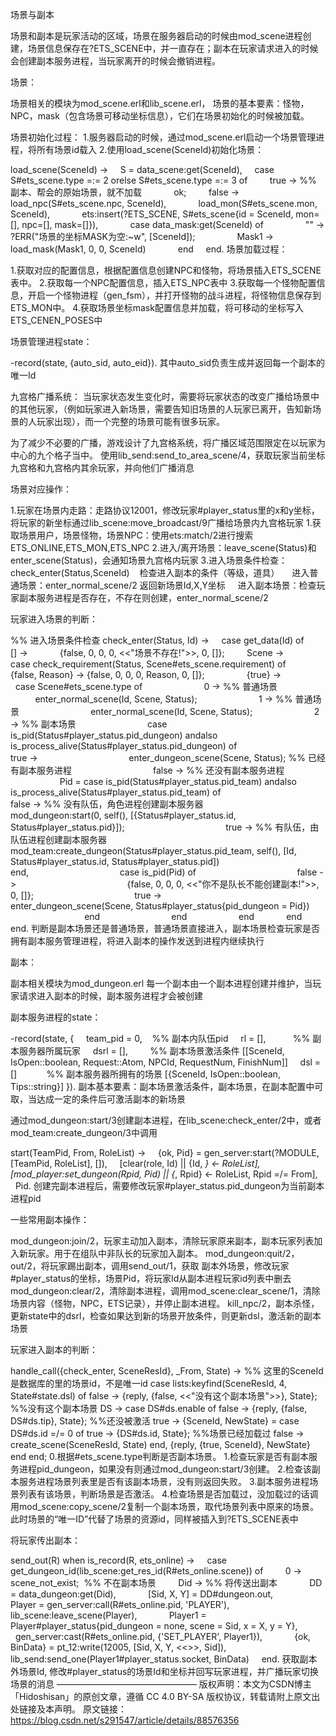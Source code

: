 场景与副本

场景和副本是玩家活动的区域，场景在服务器启动的时候由mod_scene进程创建，场景信息保存在?ETS_SCENE中，并一直存在；副本在玩家请求进入的时候会创建副本服务进程，当玩家离开的时候会撤销进程。

场景：

场景相关的模块为mod_scene.erl和lib_scene.erl，
场景的基本要素：怪物，NPC，mask（包含场景可移动坐标信息），它们在场景初始化的时候被加载。

场景初始化过程：
1.服务器启动的时候，通过mod_scene.erl启动一个场景管理进程，将所有场景id载入
2.使用load_scene(SceneId)初始化场景：

load_scene(SceneId) ->
    S = data_scene:get(SceneId),
    case S#ets_scene.type =:= 2 orelse S#ets_scene.type =:= 3 of
        true -> %% 副本、帮会的原始场景，就不加载
            ok;
        false ->
            load_npc(S#ets_scene.npc, SceneId),
            load_mon(S#ets_scene.mon, SceneId),
            ets:insert(?ETS_SCENE, S#ets_scene{id = SceneId, mon=[], npc=[], mask=[]}),
            case data_mask:get(SceneId) of
                "" -> ?ERR("场景的坐标MASK为空:~w", [SceneId]);
                Mask1 -> load_mask(Mask1, 0, 0, SceneId)
            end
    end.
场景加载过程：

1.获取对应的配置信息，根据配置信息创建NPC和怪物，将场景插入ETS_SCENE表中。
2.获取每一个NPC配置信息，插入ETS_NPC表中
3.获取每一个怪物配置信息，开启一个怪物进程（gen_fsm），并打开怪物的战斗进程，将怪物信息保存到ETS_MON中。
4.获取场景坐标mask配置信息并加载，将可移动的坐标写入ETS_CENEN_POSES中

场景管理进程state：

-record(state, {auto_sid, auto_eid}).
其中auto_sid负责生成并返回每一个副本的唯一Id

九宫格广播系统：
当玩家状态发生变化时，需要将玩家状态的改变广播给场景中的其他玩家，（例如玩家进入新场景，需要告知旧场景的人玩家已离开，告知新场景的人玩家出现），而一个完整的场景可能有很多玩家。

为了减少不必要的广播，游戏设计了九宫格系统，将广播区域范围限定在以玩家为中心的九个格子当中。
使用lib_send:send_to_area_scene/4，获取玩家当前坐标九宫格和九宫格内其余玩家，并向他们广播消息

场景对应操作：

1.玩家在场景内走路：走路协议12001，修改玩家#player_status里的x和y坐标，将玩家的新坐标通过lib_scene:move_broadcast/9广播给场景内九宫格玩家
1.获取场景用户，场景怪物，场景NPC：使用ets:match/2进行搜索ETS_ONLINE,ETS_MON,ETS_NPC
2.进入/离开场景：leave_scene(Status)和enter_scene(Status)，会通知场景九宫格内玩家
3.进入场景条件检查：check_enter(Status,SceneId)    检查进入副本的条件（等级，道具）
    进入普通场景：enter_normal_scene/2 返回新场景Id,X,Y坐标
    进入副本场景：检查玩家副本服务进程是否存在，不存在则创建，enter_normal_scene/2

玩家进入场景的判断：

%% 进入场景条件检查
check_enter(Status, Id) ->
    case get_data(Id) of
        [] ->
            {false, 0, 0, 0, <<"场景不存在!">>, 0, []};
        Scene ->
            case check_requirement(Status, Scene#ets_scene.requirement) of
                {false, Reason} -> {false, 0, 0, 0, Reason, 0, []};
                {true} ->
                    case Scene#ets_scene.type of
                        0 -> %% 普通场景
                            enter_normal_scene(Id, Scene, Status);
                        1 -> %% 普通场景
                            enter_normal_scene(Id, Scene, Status);
                        2 -> %% 副本场景
                            case is_pid(Status#player_status.pid_dungeon) andalso is_process_alive(Status#player_status.pid_dungeon) of
                                true ->
                                    enter_dungeon_scene(Scene, Status); %% 已经有副本服务进程
                                false -> %% 还没有副本服务进程
                                    Pid = case is_pid(Status#player_status.pid_team) andalso is_process_alive(Status#player_status.pid_team) of
                                        false -> %% 没有队伍，角色进程创建副本服务器
                                            mod_dungeon:start(0, self(), [{Status#player_status.id, Status#player_status.pid}]);
                                        true -> %% 有队伍，由队伍进程创建副本服务器
                                            mod_team:create_dungeon(Status#player_status.pid_team, self(), [Id, Status#player_status.id, Status#player_status.pid])
                                    end,
                                    case is_pid(Pid) of
                                        false ->
                                            {false, 0, 0, 0, <<"你不是队长不能创建副本!">>, 0, []};
                                        true ->
                                            enter_dungeon_scene(Scene, Status#player_status{pid_dungeon = Pid})
                                    end
                            end
                    end
            end
    end.
判断是副本场景还是普通场景，普通场景直接进入，副本场景检查玩家是否拥有副本服务管理进程，将进入副本的操作发送到进程内继续执行
 

副本：

副本相关模块为mod_dungeon.erl
每一个副本由一个副本进程创建并维护，当玩家请求进入副本的时候，副本服务进程才会被创建

副本服务进程的state：

-record(state, {
    team_pid = 0,    %% 副本内队伍pid
    rl = [],           %% 副本服务器所属玩家
    dsrl = [],         %% 副本场景激活条件 [[SceneId, IsOpen::boolean, Request::Atom, NPCId, RequestNum, FinishNum]]
    dsl =[]            %% 副本服务器所拥有的场景 [{SceneId, IsOpen::boolean, Tips::string}]
}).
副本基本要素：副本场景激活条件，副本场景，在副本配置中可取，当达成一定的条件后可激活副本的新场景

通过mod_dungeon:start/3创建副本进程，在lib_scene:check_enter/2中，或者mod_team:create_dungeon/3中调用

start(TeamPid, From, RoleList) ->
    {ok, Pid} = gen_server:start(?MODULE, [TeamPid, RoleList], []),
    [clear(role, Id) || {Id, _} <- RoleList],
    [mod_player:set_dungeon(Rpid, Pid) || {_, Rpid} <- RoleList, Rpid =/= From],
    Pid.
创建完副本进程后，需要修改玩家#player_status.pid_dungeon为当前副本进程pid

一些常用副本操作：

mod_dungeon:join/2，玩家主动加入副本，清除玩家原来副本，副本玩家列表加入新玩家。用于在组队中非队长的玩家加入副本。
mod_dungeon:quit/2，out/2，将玩家踢出副本，调用send_out/1，获取 副本外场景，修改玩家#player_status的坐标，场景Pid，将玩家Id从副本进程玩家id列表中删去
mod_dungeon:clear/2，清除副本进程，调用mod_scene:clear_scene/1，清除场景内容（怪物，NPC，ETS记录），并停止副本进程。
kill_npc/2，副本杀怪，更新state中的dsrl，检查如果达到新的场景开放条件，则更新dsl，激活新的副本场景

玩家进入副本的判断：

handle_call({check_enter, SceneResId}, _From, State) ->   %% 这里的SceneId是数据库的里的场景id，不是唯一id
    case lists:keyfind(SceneResId, 4, State#state.dsl) of
        false ->
            {reply, {false, <<"没有这个副本场景">>}, State};   %%没有这个副本场景
        DS ->
            case DS#ds.enable of
                false ->
                    {reply, {false, DS#ds.tip}, State};    %%还没被激活
                true ->
                    {SceneId, NewState} =
                        case DS#ds.id =/= 0 of
                            true -> {DS#ds.id, State};   %%场景已经加载过
                            false -> create_scene(SceneResId, State)
                        end,
                    {reply, {true, SceneId}, NewState}
            end
    end;
0.根据#ets_scene.type判断是否副本场景。
1.检查玩家是否有副本服务进程pid_dungeon，如果没有则通过mod_dungeon:start/3创建。
2.检查该副本服务进程场景列表里是否有该副本场景，没有则返回失败。
3.副本服务进程场景列表有该场景，判断场景是否激活。
4.检查场景是否加载过，没加载过的话调用mod_scene:copy_scene/2复制一个副本场景，取代场景列表中原来的场景。此时场景的“唯一ID”代替了场景的资源id，同样被插入到?ETS_SCENE表中

将玩家传出副本：

send_out(R) when is_record(R, ets_online) ->
    case get_dungeon_id(lib_scene:get_res_id(R#ets_online.scene)) of
        0 -> scene_not_exist;  %% 不在副本场景
        Did -> %% 将传送出副本
            DD = data_dungeon:get(Did),
            [Sid, X, Y] = DD#dungeon.out,
            Player = gen_server:call(R#ets_online.pid, 'PLAYER'),
            lib_scene:leave_scene(Player),
            Player1 = Player#player_status{pid_dungeon = none, scene = Sid, x = X, y = Y},
            gen_server:cast(R#ets_online.pid, {'SET_PLAYER', Player1}),
            {ok, BinData} = pt_12:write(12005, [Sid, X, Y, <<>>, Sid]),
            lib_send:send_one(Player1#player_status.socket, BinData)
    end.
获取副本外场景Id, 修改#player_status的场景Id和坐标并回写玩家进程，并广播玩家切换场景的消息
————————————————
版权声明：本文为CSDN博主「Hidoshisan」的原创文章，遵循 CC 4.0 BY-SA 版权协议，转载请附上原文出处链接及本声明。
原文链接：https://blog.csdn.net/s291547/article/details/88576356